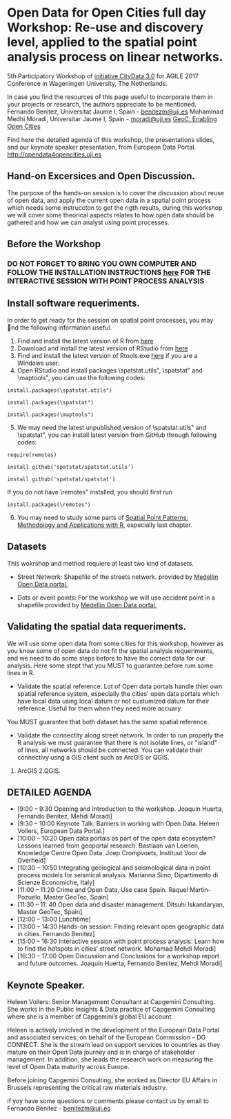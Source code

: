 # Open Data for Open Cities full day Workshop: Re-use and discovery level, applied to the spatial point analysis process on linear networks.

5th Participatory Workshop of [initiative CityData 3.0](http://opendata4opencities.uji.es) for AGILE 2017 Conference in  Wageningen University, The Netherlands.

In case you find the resources of this page useful to incorporate them in your projects or research, the authors appreciate to be mentioned. 
Fernando Benitez, Universitat Jaume I, Spain - benitezm@uji.es
Mohammad Medhi Moradi, Universitar Jaume I, Spain - moradi@uji.es
[GeoC: Enabling Open Cities](http://geo-c.eu/)

Find here the detailed agenda of this workshop, the presentations slides, and our keynote speaker presentation, from European Data Portal. http://opendata4opencities.uji.es

## Hand-on Excersices and Open Discussion. 
The purpose of the hands-on session is to cover the discussion about reuse of open data, and apply the current open data in a spatial point process which needs some instruccton to get the rigth results, during this workshop we will cover some theorical aspects relates to how open data should be gathered and how we can analyst using point processes.

## Before the Workshop

### DO NOT FORGET TO BRING YOU OWN COMPUTER AND FOLLOW THE INSTALLATION INSTRUCTIONS [here](https://github.com/GeoTecINIT/OpenData4OpenCities/blob/master/Installation%20Instruccions/Instuctions4SpatialPointProcessAnalysis.pdf) FOR THE INTERACTIVE SESSION WITH POINT PROCESS ANALYSIS 

## Install software requeriments.

In order to get ready for the session on spatial point processes, you may nd the following information
useful.
1. Find and install the latest version of R from [here](https://cran.r-project.org/)
2. Download and install the latest version of RStudio from [here](https://www.rstudio.com/products/rstudio/download2/)
3. Find and install the latest version of Rtools.exe [here](https://cran.r-project.org/) if you are a Windows user. 
4. Open RStudio and install packages \spatstat.utils", \spatstat" and \maptools", you can use the following codes:
```
install.packages(\spatstat.utils")
```
```
install.packages(\spatstat")
```
```
install.packages(\maptools")
```
5. We may need the latest unpublished version of \spatstat.utils" and \spatstat", you can install
latest version from GitHub through following codes:
```
require(remotes)
```
```
install github('spatstat/spatstat.utils')
```
```
install github('spatstat/spatstat')
```
If you do not have \remotes" installed, you should first run
```
install.packages(\remotes")
```
6. You may need to study some parts of [Spatial Point Patterns: Methodology and Applications with
R](https://www.crcpress.com/Spatial-Point-Patterns-Methodology-and-Applications-with-R/Baddeley-Rubak-Turner/p/book/9781482210200), especially last chapter.

## Datasets 

This wokrshop and method requiere at least two kind of datasets.

* Street Network:
Shapefile of the streets network. provided by [Medellin Open Data portal.](https://geomedellin-m-medellin.opendata.arcgis.com/)

* Dots or event points:
For the workshop we will use accident point in a shapefile provided by [Medellin Open Data portal.](https://geomedellin-m-medellin.opendata.arcgis.com/)


## Validating the spatial data requeriments.
We will use some open data from some cities for this workshop, however as you know some of open data do not fit the spatial analysis requeriments, and we need to do some steps before to have the correct data for our analysis. Here some stept that you MUST to guarantee before rum some lines in R. 

* Validate the spatial reference:
Lot of Open data portals handle thier own spatial reference system, especially the cities' open data portals which have local data using local datum or not custumized datum for their reference. Useful for them when they need more accuary.

You MUST guarantee that both dataset has the same spatial reference. 

* Validate the connectity along street network.
In order to run properly the R analysis we must guarantee that there is not isolate lines, or "island" of lines, all networks should be connected. 
You can validate their connectivy usng a GIS client such as ArcGIS or QGIS.
1. ArcGIS
2.QGIS.


## DETAILED AGENDA 

* [9:00 – 9:30	Opening and Introduction to the workshop.	Joaquin Huerta, Fernando Benitez, Mehdi Moradi]
* [9:30 – 10:00	Keynote Talk:  Barriers in working with  Open Data.	Heleen Vollers, European Data Portal.]
* [10:00 – 10:20	Open data portals as part of the open data ecosystem?  Lessons learned from geoportal research.	Bastiaan van Loenen, Knowledge Centre Open Data. Joep Crompvoets, Instituut Voor de Overheid]
* [10:30 – 10:50	Integrating geological and seismological data in point process models for seismical analysis.	Marianna Siino,  Dipartimento di Scienze Economiche, Italy]
* [11:00 – 11:20	Crime and Open Data, Use case Spain.	Raquel Martin-Pozuelo, Master GeoTec, Spain]
* [11:30 – 11: 40	Open data and disaster management.	Ditsuhi Iskandaryan, Master GeoTec, Spain]
* [12:00 – 13:00	Lunchtime]
* [13:00 – 14:30	Hands-on session: Finding relevant open geographic data in cities.	Fernando Benitez]
* [15:00 – 16:30	Interactive session with point process analysis: Learn how to find the hotspots in cities’ street network.	Mohamad Mehdi Moradi]
* [16:30 – 17:00	Open Discussion and Conclusions for a workshop report and future outcomes.	Joaquin Huerta, Fernando Benitez, Mehdi Moradi]

## Keynote Speaker.
Heleen Vollers: Senior Management Consultant at Capgemini Consulting. She works in the Public Insights & Data practice of Capgemini Consulting where she is a member of Capgemini’s global EU account.

Heleen is actively involved in the development of the European Data Portal and associated services, on behalf of the European Commission – DG CONNECT. She is the stream lead on support services to countries as they mature on their Open Data journey and is in charge of stakeholder management. In addition, she leads the research work on measuring the level of Open Data maturity across Europe.

Before joining Capgemini Consulting, she worked as Director EU Affairs in Brussels representing the critical raw materials industry.

if yoy have some questions or comments please contact us by email to Fernando Benitez - benitezm@uji.es 
